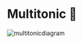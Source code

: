 # Multitonic 👋


![multitonicdiagram](https://github.com/MultiTonic/.github/assets/18212928/99acc536-02cf-4036-9f14-ccbad01cf4ba)
